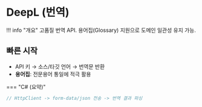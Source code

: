 # DeepL (번역)

!!! info "개요"
    고품질 번역 API. 용어집(Glossary) 지원으로 도메인 일관성 유지 가능.

## 빠른 시작
- API 키 → 소스/타깃 언어 → 번역문 반환
- **용어집**: 전문용어 통일에 적극 활용

=== "C# (요약)"
```csharp
// HttpClient -> form-data/json 전송 -> 번역 결과 파싱
